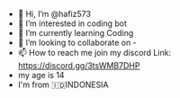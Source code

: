 - 👋 Hi, I’m @hafiz573
- 👀 I’m interested in coding bot
- 🌱 I’m currently learning Coding
- 💞️ I’m looking to collaborate on -
- 📫 How to reach me join my discord 
Link: https://discord.gg/3tsWMB7DHP
- my age is 14
- I'm from 🇮🇩INDONESIA



<!---
hafiz573/hafiz573 is a ✨ special ✨ repository because its `README.md` (this file) appears on your GitHub profile.
You can click the Preview link to take a look at your changes.
--->
